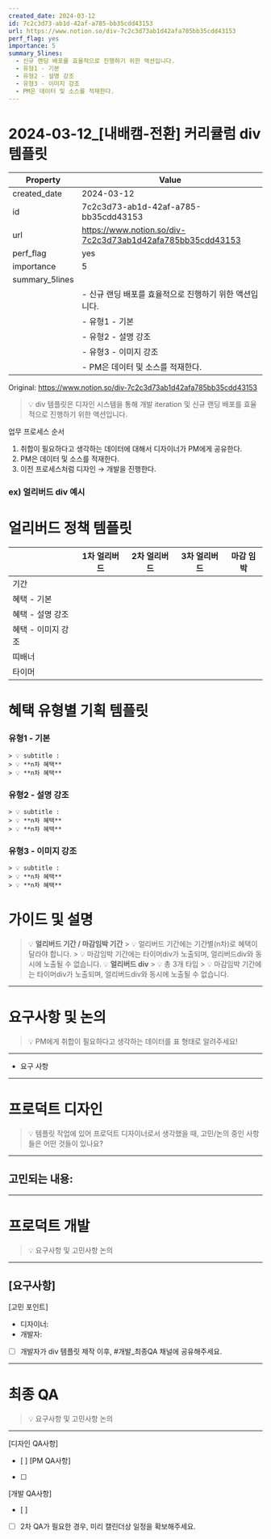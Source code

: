 ```yaml
---
created_date: 2024-03-12
id: 7c2c3d73-ab1d-42af-a785-bb35cdd43153
url: https://www.notion.so/div-7c2c3d73ab1d42afa785bb35cdd43153
perf_flag: yes
importance: 5
summary_5lines:
  - 신규 랜딩 배포를 효율적으로 진행하기 위한 액션입니다.
  - 유형1 - 기본
  - 유형2 - 설명 강조
  - 유형3 - 이미지 강조
  - PM은 데이터 및 소스를 적재한다.
---
```


# 2024-03-12_[내배캠-전환] 커리큘럼 div 템플릿

| Property | Value |
| --- | --- |
| created_date | 2024-03-12 |
| id | 7c2c3d73-ab1d-42af-a785-bb35cdd43153 |
| url | https://www.notion.so/div-7c2c3d73ab1d42afa785bb35cdd43153 |
| perf_flag | yes |
| importance | 5 |
| summary_5lines | |
|  | - 신규 랜딩 배포를 효율적으로 진행하기 위한 액션입니다. |
|  | - 유형1 - 기본 |
|  | - 유형2 - 설명 강조 |
|  | - 유형3 - 이미지 강조 |
|  | - PM은 데이터 및 소스를 적재한다. |

Original: https://www.notion.so/div-7c2c3d73ab1d42afa785bb35cdd43153

> 💡 div 템플릿은 디자인 시스템을 통해 개발 iteration 및 
신규 랜딩 배포를 효율적으로 진행하기 위한 액션입니다.

업무 프로세스 순서
  1. 취합이 필요하다고 생각하는 데이터에 대해서 디자이너가 PM에게 공유한다.
  1. PM은 데이터 및 소스를 적재한다.
  1. 이전 프로세스처럼 디자인 → 개발을 진행한다.

### ex) 얼리버드 div 예시

# 얼리버드 정책 템플릿
|  | 1차 얼리버드 | 2차 얼리버드 | 3차 얼리버드 | 마감 임박 |
| --- | --- | --- | --- | --- |
| 기간 |  |  |  |  |
| 혜택 - 기본 |  |  |  |  |
| 혜택 - 설명 강조 |  |  |  |  |
| 혜택 - 이미지 강조 |  |  |  |  |
| 띠배너 |  |  |  |  |
| 타이머 |  |  |  |  |

# 혜택 유형별 기획 템플릿

### 유형1 - 기본
    > 💡 subtitle : 
    > 💡 **n차 혜택**
    > 💡 **n차 혜택**

### 유형2 - 설명 강조
    > 💡 subtitle : 
    > 💡 **n차 혜택**
    > 💡 **n차 혜택**

### 유형3 - 이미지 강조
    > 💡 subtitle : 
    > 💡 **n차 혜택**
    > 💡 **n차 혜택**

# 가이드 및 설명
  > 💡 **얼리버드 기간 / 마감임박 기간**
    > 💡 얼리버드 기간에는 기간별(n차)로 혜택이 달라야 합니다.
    > 💡 마감임박 기간에는 타이머div가 노출되며, 얼리버드div와 동시에 노출될 수 없습니다.
  > 💡 **얼리버드 div**
    > 💡 총 3개 타입
    > 💡 마감임박 기간에는 타이머div가 노출되며, 얼리버드div와 동시에 노출될 수 없습니다.

---

#  요구사항 및 논의
> 💡 PM에게 취합이 필요하다고 생각하는 데이터를 표 형태로 알려주세요! 

  ---
  - 요구 사항

---

#  프로덕트 디자인
> 💡 템플릿 작업에 있어
프로덕트 디자이너로서 생각했을 때, 고민/논의 중인 사항들은 어떤 것들이 있나요? 

  ---
  고민되는 내용:
  - 

---

#  프로덕트 개발
> 💡 요구사항 및 고민사항 논의

  ---
  [요구사항]
  - 
  [고민 포인트]
  - 디자이너:
  - 개발자: 
  - [ ] 개발자가 div 템플릿 제작 이후, #개발_최종QA 채널에 공유해주세요.

---

#  최종 QA
> 💡 요구사항 및 고민사항 논의

  ---
  [디자인 QA사항]
  - [ ] 
  [PM QA사항]
  - [ ] 
  [개발 QA사항]
  - [ ] 
  - [ ] 2차 QA가 필요한 경우, 미리 캘린더상 일정을 확보해주세요.
